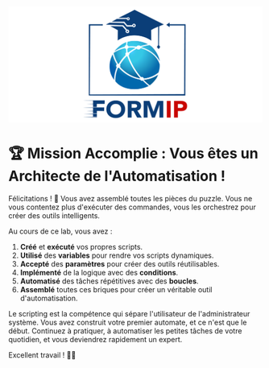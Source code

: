 ![Formip](../assets/formip_logo_padded.png)

# 🏆 Mission Accomplie : Vous êtes un Architecte de l'Automatisation !

Félicitations ! 🎉 Vous avez assemblé toutes les pièces du puzzle. Vous ne vous contentez plus d'exécuter des commandes, vous les orchestrez pour créer des outils intelligents.

Au cours de ce lab, vous avez :
1.  **Créé** et **exécuté** vos propres scripts.
2.  **Utilisé** des **variables** pour rendre vos scripts dynamiques.
3.  **Accepté** des **paramètres** pour créer des outils réutilisables.
4.  **Implémenté** de la logique avec des **conditions**.
5.  **Automatisé** des tâches répétitives avec des **boucles**.
6.  **Assemblé** toutes ces briques pour créer un véritable outil d'automatisation.

Le scripting est la compétence qui sépare l'utilisateur de l'administrateur système. Vous avez construit votre premier automate, et ce n'est que le début. Continuez à pratiquer, à automatiser les petites tâches de votre quotidien, et vous deviendrez rapidement un expert.

Excellent travail ! 🐧✨